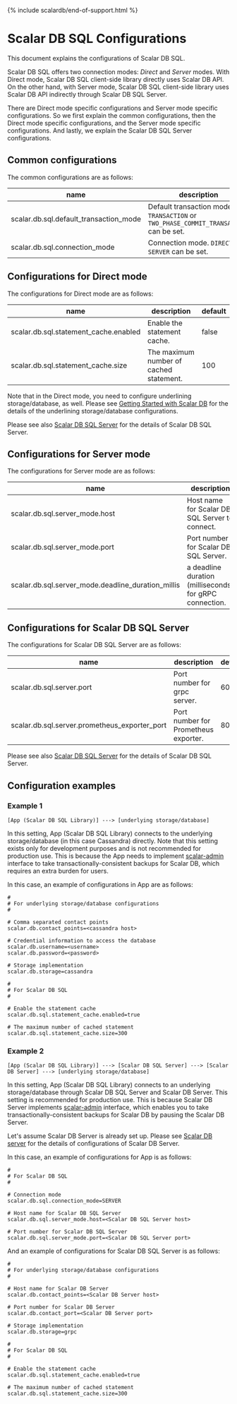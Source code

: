 {% include scalardb/end-of-support.html %}

# Scalar DB SQL Configurations

This document explains the configurations of Scalar DB SQL.

Scalar DB SQL offers two connection modes: *Direct* and *Server* modes.
With Direct mode, Scalar DB SQL client-side library directly uses Scalar DB API.
On the other hand, with Server mode, Scalar DB SQL client-side library uses Scalar DB API indirectly through Scalar DB SQL Server.

There are Direct mode specific configurations and Server mode specific configurations.
So we first explain the common configurations, then the Direct mode specific configurations, and the Server mode specific configurations.
And lastly, we explain the Scalar DB SQL Server configurations.

## Common configurations

The common configurations are as follows:

| name | description | default |
| ---- | ----------- | ------- |
| scalar.db.sql.default_transaction_mode | Default transaction mode. `TRANSACTION` or `TWO_PHASE_COMMIT_TRANSACTION` can be set. | TRANSACTION |
| scalar.db.sql.connection_mode | Connection mode. `DIRECT` or `SERVER` can be set. | DIRECT |

## Configurations for Direct mode

The configurations for Direct mode are as follows:

| name | description | default |
| ---- | ----------- | ------- |
| scalar.db.sql.statement_cache.enabled | Enable the statement cache. | false |
| scalar.db.sql.statement_cache.size | The maximum number of cached statement. | 100 |

Note that in the Direct mode, you need to configure underlining storage/database, as well.
Please see [Getting Started with Scalar DB](https://github.com/scalar-labs/scalardb/blob/master/docs/getting-started-with-scalardb.md) for the details of the underlining storage/database configurations.

Please see also [Scalar DB SQL Server](sql-server.md) for the details of Scalar DB SQL Server.

## Configurations for Server mode

The configurations for Server mode are as follows:

| name | description | default |
| ---- | ----------- | ------- |
| scalar.db.sql.server_mode.host | Host name for Scalar DB SQL Server to connect. | false |
| scalar.db.sql.server_mode.port | Port number for Scalar DB SQL Server. | 60052 |
| scalar.db.sql.server_mode.deadline_duration_millis | a deadline duration (milliseconds) for gRPC connection. | 60000 |

## Configurations for Scalar DB SQL Server

The configurations for Scalar DB SQL Server are as follows:

| name | description | default |
| ---- | ----------- | ------- |
| scalar.db.sql.server.port | Port number for grpc server. | 60052 |
| scalar.db.sql.server.prometheus_exporter_port | Port number for Prometheus exporter. | 8080 |

Please see also [Scalar DB SQL Server](sql-server.md) for the details of Scalar DB SQL Server. 

## Configuration examples

### Example 1

```
[App (Scalar DB SQL Library)] ---> [underlying storage/database]
```

In this setting, App (Scalar DB SQL Library) connects to the underlying storage/database (in this case Cassandra) directly.
Note that this setting exists only for development purposes and is not recommended for production use.
This is because the App needs to implement [scalar-admin](https://github.com/scalar-labs/scalar-admin) interface to take transactionally-consistent backups for Scalar DB, which requires an extra burden for users.

In this case, an example of configurations in App are as follows:
```properties
#
# For underlying storage/database configurations
#

# Comma separated contact points
scalar.db.contact_points=<cassandra host>

# Credential information to access the database
scalar.db.username=<username>
scalar.db.password=<password>

# Storage implementation
scalar.db.storage=cassandra

#
# For Scalar DB SQL
#

# Enable the statement cache
scalar.db.sql.statement_cache.enabled=true

# The maximum number of cached statement
scalar.db.sql.statement_cache.size=300
```

### Example 2

```
[App (Scalar DB SQL Library)] ---> [Scalar DB SQL Server] ---> [Scalar DB Server] ---> [underlying storage/database]
```

In this setting, App (Scalar DB SQL Library) connects to an underlying storage/database through Scalar DB SQL Server and Scalar DB Server.
This setting is recommended for production use.
This is because Scalar DB Server implements [scalar-admin](https://github.com/scalar-labs/scalar-admin) interface, which enables you to take transactionally-consistent backups for Scalar DB by pausing the Scalar DB Server.

Let's assume Scalar DB Server is already set up.
Please see [Scalar DB server](https://github.com/scalar-labs/scalardb/blob/master/docs/scalardb-server.md) for the details of configurations of Scalar DB Server.

In this case, an example of configurations for App is as follows:
```properties
#
# For Scalar DB SQL
#

# Connection mode
scalar.db.sql.connection_mode=SERVER

# Host name for Scalar DB SQL Server
scalar.db.sql.server_mode.host=<Scalar DB SQL Server host>

# Port number for Scalar DB SQL Server
scalar.db.sql.server_mode.port=<Scalar DB SQL Server port>
```

And an example of configurations for Scalar DB SQL Server is as follows:
```properties
#
# For underlying storage/database configurations
#

# Host name for Scalar DB Server
scalar.db.contact_points=<Scalar DB Server host>

# Port number for Scalar DB Server
scalar.db.contact_port=<Scalar DB Server port>

# Storage implementation
scalar.db.storage=grpc

#
# For Scalar DB SQL
#

# Enable the statement cache
scalar.db.sql.statement_cache.enabled=true

# The maximum number of cached statement
scalar.db.sql.statement_cache.size=300
```
